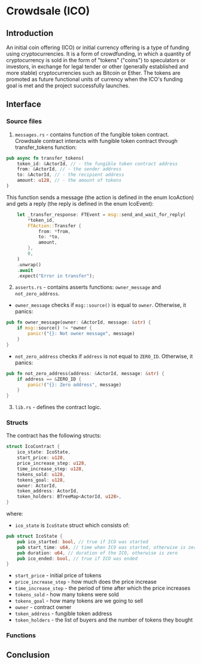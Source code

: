 # Crowdsale (ICO)

## Introduction
An initial coin offering (ICO) or initial currency offering is a type of funding using cryptocurrencies. It is a form of crowdfunding, in which a quantity of cryptocurrency is sold in the form of "tokens" ("coins") to speculators or investors, in exchange for legal tender or other (generally established and more stable) cryptocurrencies such as Bitcoin or Ether. The tokens are promoted as future functional units of currency when the ICO's funding goal is met and the project successfully launches.

## Interface
### Source files
1. `messages.rs` - contains function of the fungible token contract. Crowdsale contract interacts with fungible token contract through transfer_tokens function:
```rust
pub async fn transfer_tokens(
    token_id: &ActorId, // - the fungible token contract address
    from: &ActorId, // - the sender address
    to: &ActorId, // - the recipient address
    amount: u128, // - the amount of tokens
) 
```
This function sends a message (the action is defined in the enum IcoAction) and gets a reply (the reply is defined in the enum IcoEvent):
```rust
    let _transfer_response: FTEvent = msg::send_and_wait_for_reply(
        *token_id,
        FTAction::Transfer {
            from: *from,
            to: *to,
            amount,
        },
        0,
    )
    .unwrap()
    .await
    .expect("Error in transfer");
```

2. `asserts.rs` - contains asserts functions: `owner_message` and `not_zero_address`. 
- `owner_message` checks if `msg::source()` is equal to `owner`. Otherwise, it panics:
```rust
pub fn owner_message(owner: &ActorId, message: &str) {
    if msg::source() != *owner {
        panic!("{}: Not owner message", message)
    }
}
```
- `not_zero_address` checks if `address` is not equal to `ZERO_ID`. Otherwise, it panics:
```rust
pub fn not_zero_address(address: &ActorId, message: &str) {
    if address == &ZERO_ID {
        panic!("{}: Zero address", message)
    }
}
```

3. `lib.rs` - defines the contract logic.

### Structs
The contract has the following structs:
```rust
struct IcoContract {
    ico_state: IcoState,
    start_price: u128,
    price_increase_step: u128,
    time_increase_step: u128,
    tokens_sold: u128,
    tokens_goal: u128,
    owner: ActorId,
    token_address: ActorId,
    token_holders: BTreeMap<ActorId, u128>,
}
```
where:
- `ico_state` is `IcoState` struct which consists of:
```rust
pub struct IcoState {
    pub ico_started: bool, // true if ICO was started
    pub start_time: u64, // time when ICO was started, otherwise is zero
    pub duration: u64, // duration of the ICO, otherwise is zero
    pub ico_ended: bool, // true if ICO was ended
}
```
- `start_price` - initial price of tokens
- `price_increase_step` - how much does the price increase
- `time_increase_step` - the period of time after which the price increases
- `tokens_sold` - how many tokens were sold
- `tokens_goal` - how many tokens are we going to sell
- `owner` - contract owner
- `token_address` - fungible token address 
- `token_holders` - the list of buyers and the number of tokens they bought

### Functions


## Conclusion


